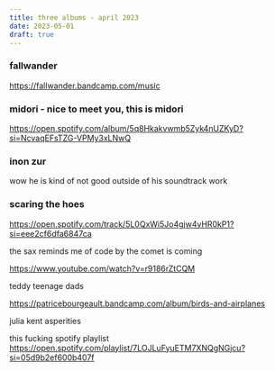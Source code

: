 ```yaml
---
title: three albums - april 2023
date: 2023-05-01
draft: true
---
```


### fallwander
https://fallwander.bandcamp.com/music

### midori - nice to meet you, this is midori
https://open.spotify.com/album/5q8Hkakvwmb5Zyk4nUZKyD?si=NcvaqEFsTZG-VPMy3xLNwQ

### inon zur
wow he is kind of not good outside of his soundtrack work

### scaring the hoes
https://open.spotify.com/track/5L0QxWi5Jo4gjw4yHR0kP1?si=eee2cf6dfa6847ca

the sax reminds me of code by the comet is coming

https://www.youtube.com/watch?v=r9186rZtCQM

teddy teenage dads

https://patricebourgeault.bandcamp.com/album/birds-and-airplanes

julia kent asperities

this fucking spotify playlist
https://open.spotify.com/playlist/7LOJLuFyuETM7XNQgNGjcu?si=05d9b2ef600b407f